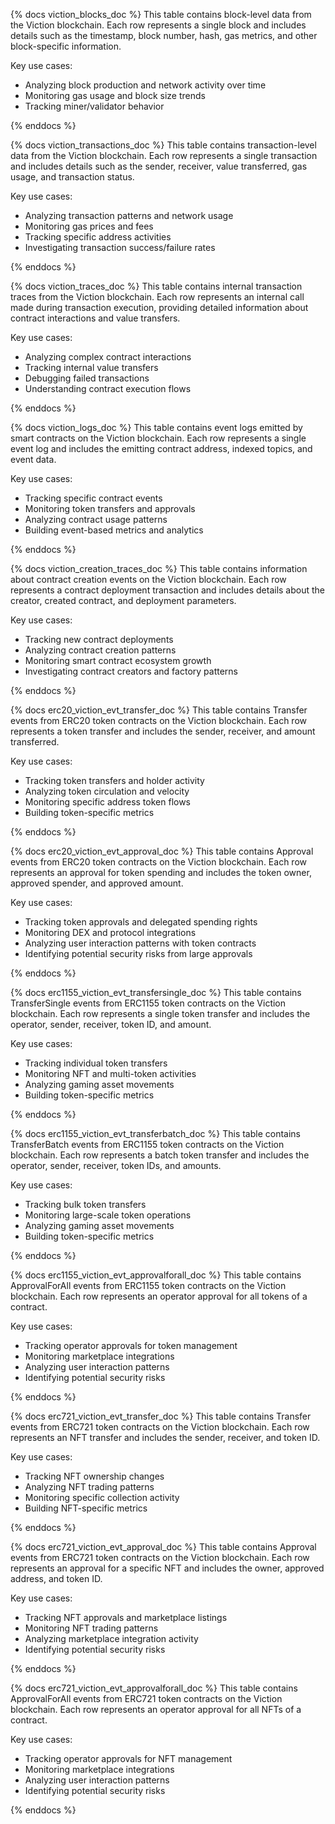 {% docs viction_blocks_doc %}
This table contains block-level data from the Viction blockchain. Each row represents a single block and includes details such as the timestamp, block number, hash, gas metrics, and other block-specific information.

Key use cases:
- Analyzing block production and network activity over time
- Monitoring gas usage and block size trends
- Tracking miner/validator behavior

{% enddocs %}

{% docs viction_transactions_doc %}
This table contains transaction-level data from the Viction blockchain. Each row represents a single transaction and includes details such as the sender, receiver, value transferred, gas usage, and transaction status.

Key use cases:
- Analyzing transaction patterns and network usage
- Monitoring gas prices and fees
- Tracking specific address activities
- Investigating transaction success/failure rates

{% enddocs %}

{% docs viction_traces_doc %}
This table contains internal transaction traces from the Viction blockchain. Each row represents an internal call made during transaction execution, providing detailed information about contract interactions and value transfers.

Key use cases:
- Analyzing complex contract interactions
- Tracking internal value transfers
- Debugging failed transactions
- Understanding contract execution flows

{% enddocs %}

{% docs viction_logs_doc %}
This table contains event logs emitted by smart contracts on the Viction blockchain. Each row represents a single event log and includes the emitting contract address, indexed topics, and event data.

Key use cases:
- Tracking specific contract events
- Monitoring token transfers and approvals
- Analyzing contract usage patterns
- Building event-based metrics and analytics

{% enddocs %}

{% docs viction_creation_traces_doc %}
This table contains information about contract creation events on the Viction blockchain. Each row represents a contract deployment transaction and includes details about the creator, created contract, and deployment parameters.

Key use cases:
- Tracking new contract deployments
- Analyzing contract creation patterns
- Monitoring smart contract ecosystem growth
- Investigating contract creators and factory patterns

{% enddocs %}

{% docs erc20_viction_evt_transfer_doc %}
This table contains Transfer events from ERC20 token contracts on the Viction blockchain. Each row represents a token transfer and includes the sender, receiver, and amount transferred.

Key use cases:
- Tracking token transfers and holder activity
- Analyzing token circulation and velocity
- Monitoring specific address token flows
- Building token-specific metrics

{% enddocs %}

{% docs erc20_viction_evt_approval_doc %}
This table contains Approval events from ERC20 token contracts on the Viction blockchain. Each row represents an approval for token spending and includes the token owner, approved spender, and approved amount.

Key use cases:
- Tracking token approvals and delegated spending rights
- Monitoring DEX and protocol integrations
- Analyzing user interaction patterns with token contracts
- Identifying potential security risks from large approvals

{% enddocs %}

{% docs erc1155_viction_evt_transfersingle_doc %}
This table contains TransferSingle events from ERC1155 token contracts on the Viction blockchain. Each row represents a single token transfer and includes the operator, sender, receiver, token ID, and amount.

Key use cases:
- Tracking individual token transfers
- Monitoring NFT and multi-token activities
- Analyzing gaming asset movements
- Building token-specific metrics

{% enddocs %}

{% docs erc1155_viction_evt_transferbatch_doc %}
This table contains TransferBatch events from ERC1155 token contracts on the Viction blockchain. Each row represents a batch token transfer and includes the operator, sender, receiver, token IDs, and amounts.

Key use cases:
- Tracking bulk token transfers
- Monitoring large-scale token operations
- Analyzing gaming asset movements
- Building token-specific metrics

{% enddocs %}

{% docs erc1155_viction_evt_approvalforall_doc %}
This table contains ApprovalForAll events from ERC1155 token contracts on the Viction blockchain. Each row represents an operator approval for all tokens of a contract.

Key use cases:
- Tracking operator approvals for token management
- Monitoring marketplace integrations
- Analyzing user interaction patterns
- Identifying potential security risks

{% enddocs %}

{% docs erc721_viction_evt_transfer_doc %}
This table contains Transfer events from ERC721 token contracts on the Viction blockchain. Each row represents an NFT transfer and includes the sender, receiver, and token ID.

Key use cases:
- Tracking NFT ownership changes
- Analyzing NFT trading patterns
- Monitoring specific collection activity
- Building NFT-specific metrics

{% enddocs %}

{% docs erc721_viction_evt_approval_doc %}
This table contains Approval events from ERC721 token contracts on the Viction blockchain. Each row represents an approval for a specific NFT and includes the owner, approved address, and token ID.

Key use cases:
- Tracking NFT approvals and marketplace listings
- Monitoring NFT trading patterns
- Analyzing marketplace integration activity
- Identifying potential security risks

{% enddocs %}

{% docs erc721_viction_evt_approvalforall_doc %}
This table contains ApprovalForAll events from ERC721 token contracts on the Viction blockchain. Each row represents an operator approval for all NFTs of a contract.

Key use cases:
- Tracking operator approvals for NFT management
- Monitoring marketplace integrations
- Analyzing user interaction patterns
- Identifying potential security risks

{% enddocs %}
